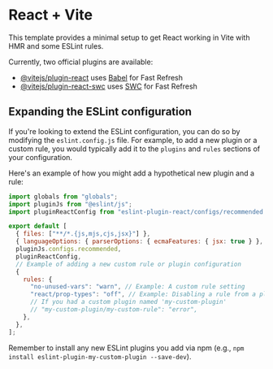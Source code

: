 # React + Vite

This template provides a minimal setup to get React working in Vite with HMR and some ESLint rules.

Currently, two official plugins are available:

- [@vitejs/plugin-react](https://github.com/vitejs/vite-plugin-react/blob/main/packages/plugin-react) uses [Babel](https://babeljs.io/) for Fast Refresh
- [@vitejs/plugin-react-swc](https://github.com/vitejs/vitejs/tree/main/packages/plugin-react-swc) uses [SWC](https://swc.rs/) for Fast Refresh

## Expanding the ESLint configuration

If you're looking to extend the ESLint configuration, you can do so by modifying the `eslint.config.js` file. For example, to add a new plugin or a custom rule, you would typically add it to the `plugins` and `rules` sections of your configuration.

Here's an example of how you might add a hypothetical new plugin and a rule:

```javascript
import globals from "globals";
import pluginJs from "@eslint/js";
import pluginReactConfig from "eslint-plugin-react/configs/recommended.js";

export default [
  { files: ["**/*.{js,mjs,cjs,jsx}"] },
  { languageOptions: { parserOptions: { ecmaFeatures: { jsx: true } }, globals: globals.browser } },
  pluginJs.configs.recommended,
  pluginReactConfig,
  // Example of adding a new custom rule or plugin configuration
  {
    rules: {
      "no-unused-vars": "warn", // Example: A custom rule setting
      "react/prop-types": "off", // Example: Disabling a rule from a plugin
      // If you had a custom plugin named 'my-custom-plugin'
      // "my-custom-plugin/my-custom-rule": "error",
    },
  },
];
```

Remember to install any new ESLint plugins you add via npm (e.g., `npm install eslint-plugin-my-custom-plugin --save-dev`).
